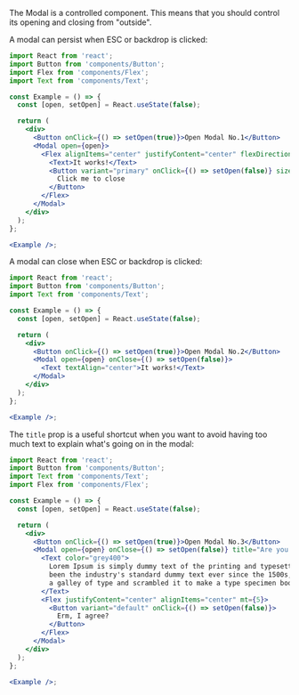 The Modal is a controlled component. This means that you should control its
opening and closing from "outside".

A modal can persist when ESC or backdrop is clicked:

```jsx harmony
import React from 'react';
import Button from 'components/Button';
import Flex from 'components/Flex';
import Text from 'components/Text';

const Example = () => {
  const [open, setOpen] = React.useState(false);

  return (
    <div>
      <Button onClick={() => setOpen(true)}>Open Modal No.1</Button>
      <Modal open={open}>
        <Flex alignItems="center" justifyContent="center" flexDirection="column">
          <Text>It works!</Text>
          <Button variant="primary" onClick={() => setOpen(false)} size="small" mt={3}>
            Click me to close
          </Button>
        </Flex>
      </Modal>
    </div>
  );
};

<Example />;
```

A modal can close when ESC or backdrop is clicked:

```jsx harmony
import React from 'react';
import Button from 'components/Button';
import Text from 'components/Text';

const Example = () => {
  const [open, setOpen] = React.useState(false);

  return (
    <div>
      <Button onClick={() => setOpen(true)}>Open Modal No.2</Button>
      <Modal open={open} onClose={() => setOpen(false)}>
        <Text textAlign="center">It works!</Text>
      </Modal>
    </div>
  );
};

<Example />;
```

The `title` prop is a useful shortcut when you want to avoid having too much
text to explain what's going on in the modal:

```jsx harmony
import React from 'react';
import Button from 'components/Button';
import Text from 'components/Text';
import Flex from 'components/Flex';

const Example = () => {
  const [open, setOpen] = React.useState(false);

  return (
    <div>
      <Button onClick={() => setOpen(true)}>Open Modal No.3</Button>
      <Modal open={open} onClose={() => setOpen(false)} title="Are you sure?">
        <Text color="grey400">
          Lorem Ipsum is simply dummy text of the printing and typesetting industry. Lorem Ipsum has
          been the industry's standard dummy text ever since the 1500s, when an unknown printer took
          a galley of type and scrambled it to make a type specimen book.
        </Text>
        <Flex justifyContent="center" alignItems="center" mt={5}>
          <Button variant="default" onClick={() => setOpen(false)}>
            Erm, I agree?
          </Button>
        </Flex>
      </Modal>
    </div>
  );
};

<Example />;
```
